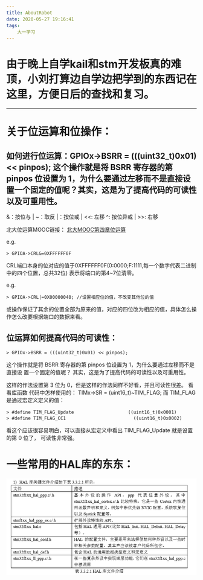 ```yaml
---
title: AboutRobot
date: 2020-05-27 19:16:41
tags:
    大一学习
---
```


# 由于晚上自学kail和stm开发板真的难顶，小刘打算边自学边把学到的东西记在这里，方便日后的查找和复习。

---

<!--more-->

# 关于位运算和位操作：

## 如何进行位运算：GPIOx->BSRR = (((uint32_t)0x01) << pinpos); 这个操作就是将 BSRR 寄存器的第 pinpos 位设置为 1，为什么要通过左移而不是直接设 置一个固定的值呢？其实，这是为了提高代码的可读性以及可重用性。
&：按位与   |   ~：取反
|：按位或     |   <<: 左移
^: 按位异或  |   >>: 右移

北大位运算MOOC链接：
[北大MOOC第四章位运算](https://www.icourse163.org/learn/PKU-1001553023?tid=1206486203#/learn/content?type=detail&id=1211262497)


e.g.

    > GPIOA->CRL&=0XFFFFFF0F

CRL端口本身的位对应的值于0XFFFFFF0F(0:0000;F:1111,每一个数字代表二进制中的四个位置，总共32位)
表示将端口的第4~7位清零。

e.g.

    > GPIOA->CRL|=0X00000040; //设置相应位的值，不改变其他位的值    
或操作保证了其余的位置全部为原来的值，对应的四位改为相应的值，具体怎么操作怎么改要根据端口的数据来看。

## 位运算如何提高代码的可读性：

    > GPIOx->BSRR = (((uint32_t)0x01) << pinpos); 
这个操作就是将 BSRR 寄存器的第 pinpos 位设置为 1，为什么要通过左移而不是直接设 置一个固定的值呢？
其实，这是为了提高代码的可读性以及可重用性。

这样的作法设置第 3 位为 0，但是这样的作法同样不好看，并且可读性很差。
看看库函数 代码中怎样使用的： TIMx->SR = (uint16_t)~TIM_FLAG; 
而 TIM_FLAG 是通过宏定义定义的值：

    > #define TIM_FLAG_Update                    ((uint16_t)0x0001)
    > #define TIM_FLAG_CC1                         ((uint16_t)0x0002) 

看这个应该很容易明白，可以直接从宏定义中看出 TIM_FLAG_Update 就是设置的第 0 位了， 可读性非常强。 

# 一些常用的HAL库的东东：
![HAL库重要函数](AboutRobot/1.png)

